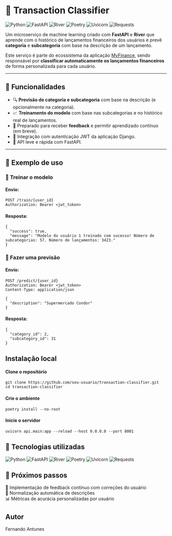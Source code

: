 # 🧠 Transaction Classifier

<p align="left">
  <img src="https://img.shields.io/badge/Python-ED8B00?style=for-the-badge&logo=python&logoColor=white" alt="Python">
  <img src="https://img.shields.io/badge/FastAPI-009688?style=for-the-badge&logo=fastapi&logoColor=white" alt="FastAPI">
  <img src="https://img.shields.io/badge/River-0A9396?style=for-the-badge" alt="River">
  <img src="https://img.shields.io/badge/Poetry-60A5FA?style=for-the-badge&logo=python&logoColor=white" alt="Poetry">
  <img src="https://img.shields.io/badge/Uvicorn-090909?style=for-the-badge&logo=uvicorn&logoColor=white" alt="Uvicorn">
  <img src="https://img.shields.io/badge/Requests-20232A?style=for-the-badge&logo=python&logoColor=white" alt="Requests">
</p>

Um microserviço de machine learning criado com **FastAPI** e **River** que aprende com o histórico de lançamentos financeiros dos usuários e prevê **categoria** e **subcategoria** com base na descrição de um lançamento.

Este serviço é parte do ecossistema da aplicação [MyFinance](https://github.com/fantunesdev/myfinance), sendo responsável por **classificar automaticamente os lançamentos financeiros** de forma personalizada para cada usuário.

---

## 🚀 Funcionalidades

- 🔍 **Previsão de categoria e subcategoria** com base na descrição (e opcionalmente na categoria).
- 📈 **Treinamento do modelo** com base nas subcategorias e no histórico real de lançamentos.
- 🔁 Preparado para receber **feedback** e permitir aprendizado contínuo (em breve).
- 🔐 Integração com autenticação JWT da aplicação Django.
- 🔌 API leve e rápida com FastAPI.

---

## 🧪 Exemplo de uso

### 🔧 Treinar o modelo

#### Envio:
```http
POST /train/{user_id}
Authorization: Bearer <jwt_token>
```

#### Resposta:
```http
{
  "success": true,
  "message": "Modelo do usuário 1 treinado com sucesso! Número de subcategorias: 57. Número de lançamentos: 3423."
}
```

### 🧠 Fazer uma previsão

#### Envio:
```http
POST /predict/{user_id}
Authorization: Bearer <jwt_token>
Content-Type: application/json

{
  "description": "Supermercado Condor"
}
```

#### Resposta:
```http
{
  "category_id": 2,
  "subcategory_id": 31
}

```

## Instalação local

#### Clone o repositório
```http
git clone https://github.com/seu-usuario/transaction-classifier.git
cd transaction-classifier
```

#### Crie o ambiente
```http
poetry install --no-root
```


#### Inicie o servidor
```http
uvicorn api.main:app --reload --host 0.0.0.0 --port 8001
```

## 🧰 Tecnologias utilizadas

<p align="left">
  <img src="https://img.shields.io/badge/Python-ED8B00?style=for-the-badge&logo=python&logoColor=white" alt="Python">
  <img src="https://img.shields.io/badge/FastAPI-009688?style=for-the-badge&logo=fastapi&logoColor=white" alt="FastAPI">
  <img src="https://img.shields.io/badge/River-0A9396?style=for-the-badge" alt="River">
  <img src="https://img.shields.io/badge/Poetry-60A5FA?style=for-the-badge&logo=python&logoColor=white" alt="Poetry">
  <img src="https://img.shields.io/badge/Uvicorn-090909?style=for-the-badge&logo=uvicorn&logoColor=white" alt="Uvicorn">
  <img src="https://img.shields.io/badge/Requests-20232A?style=for-the-badge&logo=python&logoColor=white" alt="Requests">
</p>

## 🧠 Próximos passos
🚧 Implementação de feedback contínuo com correções do usuário  
🔄 Normalização automática de descrições  
📊 Métricas de acurácia personalizadas por usuário

## Autor
Fernando Antunes